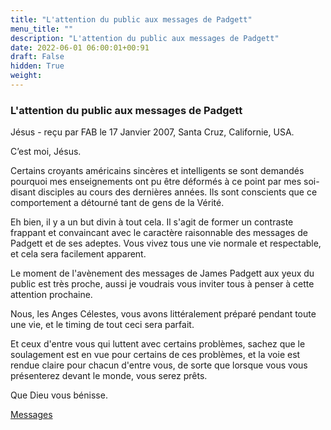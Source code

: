 ```yaml
---
title: "L'attention du public aux messages de Padgett"
menu_title: ""
description: "L'attention du public aux messages de Padgett"
date: 2022-06-01 06:00:01+00:91
draft: False
hidden: True
weight:
---
```

### L'attention du public aux messages de Padgett

Jésus - reçu par FAB le 17 Janvier 2007, Santa Cruz, Californie, USA.

C’est moi, Jésus.

Certains croyants américains sincères et intelligents se sont demandés pourquoi mes enseignements ont pu être déformés à ce point par mes soi-disant disciples au cours des dernières années. Ils sont conscients que ce comportement a détourné tant de gens de la Vérité.

Eh bien, il y a un but divin à tout cela. Il s'agit de former un contraste frappant et convaincant avec le caractère raisonnable des messages de Padgett et de ses adeptes. Vous vivez tous une vie normale et respectable, et cela sera facilement apparent.

Le moment de l'avènement des messages de James Padgett aux yeux du public est très proche, aussi je voudrais vous inviter tous à penser à cette attention prochaine.

Nous, les Anges Célestes, vous avons littéralement préparé pendant toute une vie, et le timing de tout ceci sera parfait.

Et ceux d'entre vous qui luttent avec certains problèmes, sachez que le soulagement est en vue pour certains de ces problèmes, et la voie est rendue claire pour chacun d'entre vous, de sorte que lorsque vous vous présenterez devant le monde, vous serez prêts.

Que Dieu vous bénisse.

[Messages](/fr-contemporary-messages/fr-contemporary-messages-by-date-order/fr-contemporary-messages-2007)